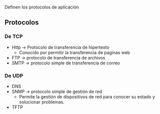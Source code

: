 Definen los protocolos de aplicación
## Protocolos 

### De TCP
- Http -> Protocolo de transferencia de hipertexto 
	- Conocido por permitir la transferencia de paginas web
- FTP -> protocolo de transferencia de archivos
- SMTP -> protocolo simple de transferencia de correo

### De UDP
- DNS
- SNMP -> protocolo simple de gestión de red 
	- Permite la gestión de dispositivos de red para conocer su estado y solucionar problemas.
- TFTP